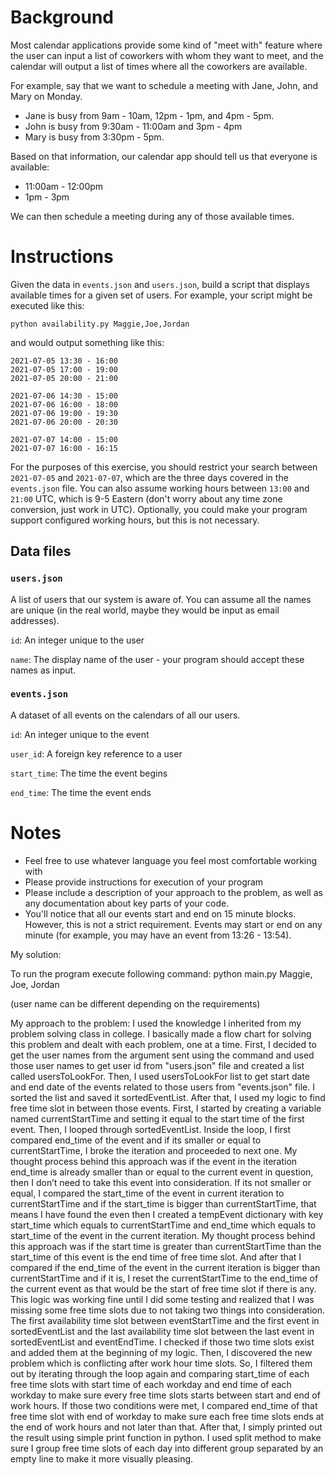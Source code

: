 # Background

Most calendar applications provide some kind of "meet with" feature where the user
can input a list of coworkers with whom they want to meet, and the calendar will
output a list of times where all the coworkers are available.

For example, say that we want to schedule a meeting with Jane, John, and Mary on Monday.

- Jane is busy from 9am - 10am, 12pm - 1pm, and 4pm - 5pm.
- John is busy from 9:30am - 11:00am and 3pm - 4pm
- Mary is busy from 3:30pm - 5pm.

Based on that information, our calendar app should tell us that everyone is available:
- 11:00am - 12:00pm
- 1pm - 3pm

We can then schedule a meeting during any of those available times.


# Instructions

Given the data in `events.json` and `users.json`, build a script that displays available times
for a given set of users. For example, your script might be executed like this:

```
python availability.py Maggie,Joe,Jordan
```

and would output something like this:

```
2021-07-05 13:30 - 16:00
2021-07-05 17:00 - 19:00
2021-07-05 20:00 - 21:00

2021-07-06 14:30 - 15:00
2021-07-06 16:00 - 18:00
2021-07-06 19:00 - 19:30
2021-07-06 20:00 - 20:30

2021-07-07 14:00 - 15:00
2021-07-07 16:00 - 16:15
```


For the purposes of this exercise, you should restrict your search between `2021-07-05` and `2021-07-07`,
which are the three days covered in the `events.json` file. You can also assume working hours between
`13:00` and `21:00` UTC, which is 9-5 Eastern (don't worry about any time zone conversion, just work in
UTC). Optionally, you could make your program support configured working hours, but this is not necessary.


## Data files

### `users.json`

A list of users that our system is aware of. You can assume all the names are unique (in the real world, maybe
they would be input as email addresses).

`id`: An integer unique to the user

`name`: The display name of the user - your program should accept these names as input.

### `events.json`

A dataset of all events on the calendars of all our users.

`id`: An integer unique to the event

`user_id`: A foreign key reference to a user

`start_time`: The time the event begins

`end_time`: The time the event ends


# Notes

- Feel free to use whatever language you feel most comfortable working with
- Please provide instructions for execution of your program
- Please include a description of your approach to the problem, as well as any documentation about
  key parts of your code.
- You'll notice that all our events start and end on 15 minute blocks. However, this is not a strict
  requirement. Events may start or end on any minute (for example, you may have an event from 13:26 - 13:54).


My solution:

To run the program execute following command:
python main.py Maggie, Joe, Jordan

(user name can be different depending on the requirements)

My approach to the problem:
I used the knowledge I inherited from my problem solving class in college. I basically made a flow chart for solving this problem and dealt with each problem, one at a time.
First, I decided to get the user names from the argument sent using the command and used those user names to get user id from "users.json" file and created a list called usersToLookFor. Then, I used usersToLookFor list to get start date and end date of the events related to those users from "events.json" file. I sorted the list and saved it sortedEventList.
After that, I used my logic to find free time slot in between those events. First, I started by creating a variable named currentStartTime and setting it equal to the start time of the first event. Then, I looped through sortedEventList. Inside the loop, I first compared end_time of the event and if its smaller or equal to currentStartTime, I broke the iteration and proceeded to next one. My thought process behind this approach was if the event in the iteration end_time is already smaller than or equal to the current event in question, then I don’t need to take this event into consideration. If its not smaller or equal, I compared the start_time of the event in current iteration to currentStartTime and if the start_time is bigger than currentStartTime, that means I have found the even then I created a tempEvent dictionary with key start_time which equals to currentStartTime and end_time which equals to start_time of the event in the current iteration. My thought process behind this approach was if the start time is greater than currentStartTime than the start_time of this event is the end time of free time slot. And after that I compared if the end_time of the event in the current iteration is bigger than currentStartTime and if it is, I reset the currentStartTime to the end_time of the current event as that would be the start of free time slot if there is any.
This logic was working fine until I did some testing and realized that I was missing some free time slots due to not taking two things into consideration. The first availability time slot between eventStartTime and the first event in sortedEventList and the last availability time slot between the last event in sortedEventList and eventEndTime. I checked if those two time slots exist and added them at the beginning of my logic.
Then, I discovered the new problem which is conflicting after work hour time slots. So, I filtered them out by iterating through the loop again and comparing start_time of each free time slots with start time of each workday and end time of each workday to make sure every free time slots starts between start and end of work hours. If those two conditions were met, I compared end_time of that free time slot with end of workday to make sure each free time slots ends at the end of work hours and not later than that.
After that, I simply printed out the result using simple print function in python. I used split method to make sure I group free time slots of each day into different group separated by an empty line to make it more visually pleasing.

